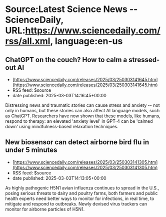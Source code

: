 # Source:Latest Science News -- ScienceDaily, URL:https://www.sciencedaily.com/rss/all.xml, language:en-us

## ChatGPT on the couch? How to calm a stressed-out AI
 - [https://www.sciencedaily.com/releases/2025/03/250303141645.htm](https://www.sciencedaily.com/releases/2025/03/250303141645.htm)
 - RSS feed: $source
 - date published: 2025-03-03T14:16:45+00:00

Distressing news and traumatic stories can cause stress and anxiety -- not only in humans, but these stories can also affect AI language models, such as ChatGPT. Researchers have now shown that these models, like humans, respond to therapy: an elevated 'anxiety level' in GPT-4 can be 'calmed down' using mindfulness-based relaxation techniques.

## New biosensor can detect airborne bird flu in under 5 minutes
 - [https://www.sciencedaily.com/releases/2025/03/250303141305.htm](https://www.sciencedaily.com/releases/2025/03/250303141305.htm)
 - RSS feed: $source
 - date published: 2025-03-03T14:13:05+00:00

As highly pathogenic H5N1 avian influenza continues to spread in the U.S., posing serious threats to dairy and poultry farms, both farmers and public health experts need better ways to monitor for infections, in real time, to mitigate and respond to outbreaks. Newly devised virus trackers can monitor for airborne particles of H5N1.

